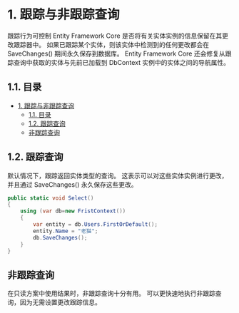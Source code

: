 # 1. 跟踪与非跟踪查询

跟踪行为可控制 Entity Framework Core 是否将有关实体实例的信息保留在其更改跟踪器中。 如果已跟踪某个实体，则该实体中检测到的任何更改都会在 SaveChanges() 期间永久保存到数据库。 Entity Framework Core 还会修复从跟踪查询中获取的实体与先前已加载到 DbContext 实例中的实体之间的导航属性。

## 1.1. 目录

<!-- TOC -->

- [1. 跟踪与非跟踪查询](#1-跟踪与非跟踪查询)
    - [1.1. 目录](#11-目录)
    - [1.2. 跟踪查询](#12-跟踪查询)
    - [非跟踪查询](#非跟踪查询)

<!-- /TOC -->

## 1.2. 跟踪查询

默认情况下，跟踪返回实体类型的查询。 这表示可以对这些实体实例进行更改，并且通过 SaveChanges() 永久保存这些更改。

```c#
public static void Select()
{
    using (var db=new FristContext())
    {
        var entity = db.Users.FirstOrDefault();
        entity.Name = "老猫";
        db.SaveChanges();
    }
}
```

## 非跟踪查询

在只读方案中使用结果时，非跟踪查询十分有用。 可以更快速地执行非跟踪查询，因为无需设置更改跟踪信息。

```c#

```